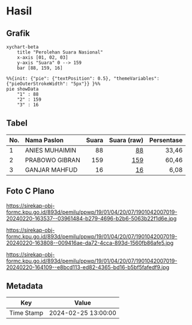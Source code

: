 # Hasil

## Grafik

```mermaid
xychart-beta
    title "Perolehan Suara Nasional"
    x-axis [01, 02, 03]
    y-axis "Suara" 0 --> 159
    bar [88, 159, 16]
```

```mermaid
%%{init: {"pie": {"textPosition": 0.5}, "themeVariables": {"pieOuterStrokeWidth": "5px"}} }%%
pie showData
    "1" : 88
    "2" : 159
    "3" : 16
```

## Tabel

| No. | Nama Paslon    | Suara | Suara (raw) | Persentase |
|:--- |:-------------- | -----:| -----------:| ----------:|
| 1   | ANIES MUHAIMIN | 88    | [88][p-1]   | 33,46      |
| 2   | PRABOWO GIBRAN | 159   | [159][p-2]  | 60,46      |
| 3   | GANJAR MAHFUD  | 16    | [16][p-3]   | 6,08       |


[p-1]: https://github.com/gigit-pemilu/pemilu-2024/blob/main/pilpres/hitung-suara/sub/19-kepulauan-bangka-belitung/sub/01-bangka/sub/04-mendo-barat/sub/2007-kace/sub/019-tps/sub/paslon-1.txt
[p-2]: https://github.com/gigit-pemilu/pemilu-2024/blob/main/pilpres/hitung-suara/sub/19-kepulauan-bangka-belitung/sub/01-bangka/sub/04-mendo-barat/sub/2007-kace/sub/019-tps/sub/paslon-2.txt
[p-3]: https://github.com/gigit-pemilu/pemilu-2024/blob/main/pilpres/hitung-suara/sub/19-kepulauan-bangka-belitung/sub/01-bangka/sub/04-mendo-barat/sub/2007-kace/sub/019-tps/sub/paslon-3.txt

## Foto C Plano

https://sirekap-obj-formc.kpu.go.id/893d/pemilu/ppwp/19/01/04/20/07/1901042007019-20240220-163537--03961484-b279-4696-b2b6-5063b22f1d6e.jpg

https://sirekap-obj-formc.kpu.go.id/893d/pemilu/ppwp/19/01/04/20/07/1901042007019-20240220-163808--009416ae-da72-4cca-893d-1560fb86afe5.jpg

https://sirekap-obj-formc.kpu.go.id/893d/pemilu/ppwp/19/01/04/20/07/1901042007019-20240220-164109--e8bcd113-ed82-4365-bd16-b5bf5fafedf9.jpg


## Metadata

| Key        | Value               |
| ---------- | ------------------- |
| Time Stamp | 2024-02-25 13:00:00 |



